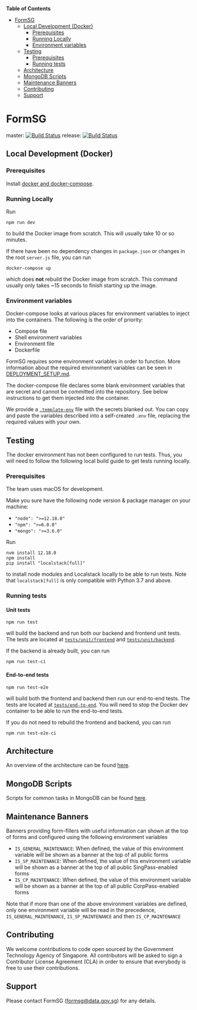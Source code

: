 **Table of Contents**

- [FormSG](#formsg)
  - [Local Development (Docker)](#local-development-docker)
    - [Prerequisites](#prerequisites)
    - [Running Locally](#running-locally)
    - [Environment variables](#environment-variables)
  - [Testing](#testing)
    - [Prerequisites](#prerequisites-1)
    - [Running tests](#running-tests)
  - [Architecture](#architecture)
  - [MongoDB Scripts](#mongodb-scripts)
  - [Maintenance Banners](#maintenance-banners)
  - [Contributing](#contributing)
  - [Support](#support)

# FormSG

master: [![Build Status](https://travis-ci.com/datagovsg/formsg.svg?token=3iDBzqD5prSEyiedYGYi&branch=master)](https://travis-ci.com/datagovsg/formsg) release: [![Build Status](https://travis-ci.com/datagovsg/formsg.svg?token=3iDBzqD5prSEyiedYGYi&branch=release)](https://travis-ci.com/datagovsg/formsg)

## Local Development (Docker)

### Prerequisites

Install [docker and docker-compose](https://docs.docker.com/get-docker/).

### Running Locally

Run

```
npm run dev
```

to build the Docker image from scratch. This will usually take 10 or so minutes.

If there have been no dependency changes in `package.json` or changes in the
root `server.js` file, you can run

```
docker-compose up
```

which does **not** rebuild the Docker image from scratch. This command usually
only takes ~15 seconds to finish starting up the image.

### Environment variables

Docker-compose looks at various places for environment variables to inject into the containers.
The following is the order of priority:

- Compose file
- Shell environment variables
- Environment file
- Dockerfile

FormSG requires some environment variables in order to function.
More information about the required environment variables can be seen in
[DEPLOYMENT_SETUP.md](/docs/DEPLOYMENT_SETUP.md).

The docker-compose file declares some blank environment variables that are secret and cannot be committed into
the repository. See below instructions to get them injected into the container.

We provide a [`.template-env`](./.template-env) file with the secrets blanked out. You can copy and
paste the variables described into a self-created `.env` file, replacing the
required values with your own.

## Testing

The docker environment has not been configured to run tests. Thus, you will need
to follow the following local build guide to get tests running locally.

### Prerequisites

The team uses macOS for development.

Make you sure have the following node version & package manager on your machine:

- `"node": ">=12.18.0"`
- `"npm": ">=6.0.0"`
- `"mongo": ">=3.6.0"`

Run

```
nvm install 12.18.0
npm install
pip install "localstack[full]"
```

to install node modules and Localstack locally to be able to run tests. Note that
`localstack[full]` is only compatible with Python 3.7 and above.

### Running tests

#### Unit tests

```
npm run test
```

will build the backend and run both our backend and frontend unit tests. The tests are located at
[`tests/unit/frontend`](./tests/unit/frontend) and
[`tests/unit/backend`](./tests/unit/backend).

If the backend is already built, you can run

```
npm run test-ci
```

#### End-to-end tests

```
npm run test-e2e
```

will build both the frontend and backend then run our end-to-end tests. The tests are located at [`tests/end-to-end`](./tests/end-to-end). You will need to stop the Docker dev container to be able to run the end-to-end tests.

If you do not need to rebuild the frontend and backend, you can run

```
npm run test-e2e-ci
```

## Architecture

An overview of the architecture can be found [here](docs/ARCHITECTURE.md).

## MongoDB Scripts

Scripts for common tasks in MongoDB can be found [here](docs/MONGODB.md).

## Maintenance Banners

Banners providing form-fillers with useful information can shown at the top of forms and configured using the following environment variables

- `IS_GENERAL_MAINTENANCE`: When defined, the value of this environment variable will be shown as a banner at the top of all public forms
- `IS_SP_MAINTENANCE`: When defined, the value of this environment variable will be shown as a banner at the top of all public SingPass-enabled forms
- `IS_CP_MAINTENANCE`: When defined, the value of this environment variable will be shown as a banner at the top of all public CorpPass-enabled forms

Note that if more than one of the above environment variables are defined, only one environment variable will be read in the precedence, `IS_GENERAL_MAINTENANCE`, `IS_SP_MAINTENANCE` and then `IS_CP_MAINTENANCE`

## Contributing

We welcome contributions to code open sourced by the Government Technology Agency of Singapore. All contributors will be asked to sign a Contributor License Agreement (CLA) in order to ensure that everybody is free to use their contributions.

## Support

Please contact FormSG (formsg@data.gov.sg) for any details.
